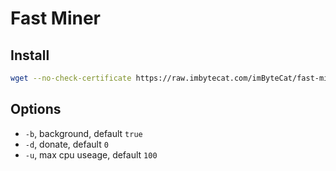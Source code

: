 # Fast Miner

## Install

```bash
wget --no-check-certificate https://raw.imbytecat.com/imByteCat/fast-miner/master/install.sh && bash install.sh
```

## Options

- `-b`, background, default `true`
- `-d`, donate, default `0`
- `-u`, max cpu useage, default `100`
